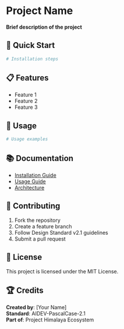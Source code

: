 # Project Name

**Brief description of the project**

## 🚀 Quick Start

```bash
# Installation steps
```

## 📋 Features

- Feature 1
- Feature 2
- Feature 3

## 🔧 Usage

```bash
# Usage examples
```

## 📚 Documentation

- [Installation Guide](Docs/Technical/installation.md)
- [Usage Guide](Docs/Technical/usage.md)
- [Architecture](Docs/Technical/architecture.md)

## 🤝 Contributing

1. Fork the repository
2. Create a feature branch
3. Follow Design Standard v2.1 guidelines
4. Submit a pull request

## 📄 License

This project is licensed under the MIT License.

## 🏆 Credits

**Created by**: [Your Name]  
**Standard**: AIDEV-PascalCase-2.1  
**Part of**: Project Himalaya Ecosystem
